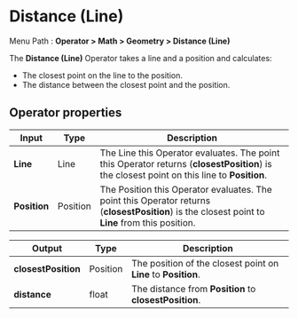 # Distance (Line)

Menu Path : **Operator > Math > Geometry > Distance (Line)**

The **Distance (Line)** Operator takes a line and a position and calculates:

* The closest point on the line to the position.
* The distance between the closest point and the position.

## Operator properties

| **Input**    | **Type** | **Description**                                              |
| ------------ | -------- | ------------------------------------------------------------ |
| **Line**     | Line     | The Line this Operator evaluates. The point this Operator returns (**closestPosition**) is the closest point on this line to **Position**. |
| **Position** | Position | The Position this Operator evaluates. The point this Operator returns (**closestPosition**) is the closest point to **Line** from this position. |

| **Output**          | **Type** | **Description**                                              |
| ------------------- | -------- | ------------------------------------------------------------ |
| **closestPosition** | Position | The position of the closest point on **Line** to **Position**. |
| **distance**        | float    | The distance from **Position** to **closestPosition**.       |
